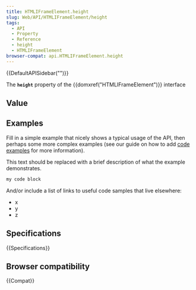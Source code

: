 ```yaml
---
title: HTMLIFrameElement.height
slug: Web/API/HTMLIFrameElement/height
tags:
  - API
  - Property
  - Reference
  - height
  - HTMLIFrameElement
browser-compat: api.HTMLIFrameElement.height
---
```

{{DefaultAPISidebar("")}}

The **`height`** property of the {{domxref("HTMLIFrameElement")}} interface 

## Value



## Examples

Fill in a simple example that nicely shows a typical usage of the API, then perhaps some more complex examples (see our guide on how to add [code examples](/en-US/docs/MDN/Contribute/Structures/Code_examples) for more information).

This text should be replaced with a brief description of what the example demonstrates.

```js
my code block
```

And/or include a list of links to useful code samples that live elsewhere:

*   x
*   y
*   z

## Specifications

{{Specifications}}

## Browser compatibility

{{Compat}}


